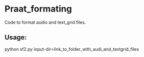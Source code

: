 # Praat_formating
Code to format audio and text_grid files.

## Usage:

python sf2.py input-dir=link_to_folder_with_audi_and_textgrid_files

